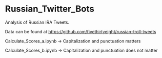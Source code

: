 # Russian_Twitter_Bots
Analysis of Russian IRA Tweets. 

Data can be found at https://github.com/fivethirtyeight/russian-troll-tweets

Calculate_Scores_a.ipynb -> Capitalization and punctuation matters

Calculate_Scores_b.ipynb -> Capitalization and punctuation does not matter
